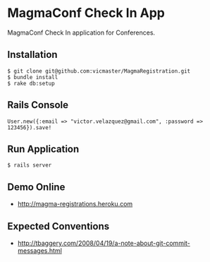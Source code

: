 MagmaConf Check In App
================================

MagmaConf Check In application for Conferences.


## Installation

```
$ git clone git@github.com:vicmaster/MagmaRegistration.git
$ bundle install
$ rake db:setup
```

## Rails Console

```
User.new({:email => "victor.velazquez@gmail.com", :password => 123456}).save!
```
## Run Application

```
$ rails server
```

## Demo Online

* http://magma-registrations.heroku.com

## Expected Conventions

* http://tbaggery.com/2008/04/19/a-note-about-git-commit-messages.html

